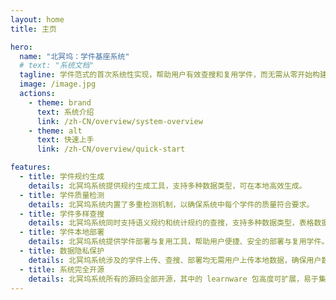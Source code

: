 ```yaml
---
layout: home
title: 主页

hero:
  name: "北冥坞：学件基座系统"
  # text: "系统文档"
  tagline: 学件范式的首次系统性实现，帮助用户有效查搜和复用学件，而无需从零开始构建机器学习模型。
  image: /image.jpg
  actions:
    - theme: brand
      text: 系统介绍
      link: /zh-CN/overview/system-overview
    - theme: alt
      text: 快速上手
      link: /zh-CN/overview/quick-start

features:
  - title: 学件规约生成
    details: 北冥坞系统提供规约生成工具，支持多种数据类型，可在本地高效生成。
  - title: 学件质量检测
    details: 北冥坞系统内置了多重检测机制，以确保系统中每个学件的质量符合要求。
  - title: 学件多样查搜
    details: 北冥坞系统同时支持语义规约和统计规约的查搜，支持多种数据类型，表格数据额外支持异构查搜。
  - title: 学件本地部署
    details: 北冥坞系统提供学件部署与复用工具，帮助用户便捷、安全的部署与复用学件。
  - title: 数据隐私保护
    details: 北冥坞系统涉及的学件上传、查搜、部署均无需用户上传本地数据，确保用户数据隐私。
  - title: 系统完全开源
    details: 北冥坞系统所有的源码全部开源，其中的 learnware 包高度可扩展，易于集成新特性和新功能。
---
```

